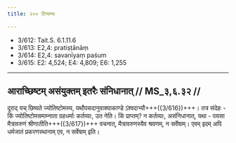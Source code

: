 ```yaml
---
title: २०० टिप्पण्यः

---
```

- 3/612: Tait.S. 6.1.11.6
- 3/613: E2,4: pratiṣṭānāṃ
- 3/614: E2,4: savanīyaṃ paśum
- 3/615: E2: 4,524; E4: 4,809; E6: 1,255

____________________________________________


## आराच्छिष्टम् असंयुक्तम् इतरैः संनिधानात् // MS_३,६.३२ //

दूराद् यच् छिष्यते ज्योतिष्टोमस्य, यथौपसदानुवाक्याकाण्डे ऽंश्वदाभ्यौ+++({3/616})+++। तत्र संदेहः - किं ज्योतिष्टोमसमाम्नाता ग्रहधर्माः कर्तव्याः, उत नेति। किं प्राप्तम्? न कर्तव्याः, असंनिधानात्, यथा - पयसा मैत्रावरुणं श्रीणातीति+++({3/617})+++ वचनात्, मैत्रावरुणस्यैव श्रवणम्, न सर्वेषाम्। एवम् इदम् अपि धर्मजातं प्रकरणस्थानाम् एव, न सर्वेषाम् इति।
